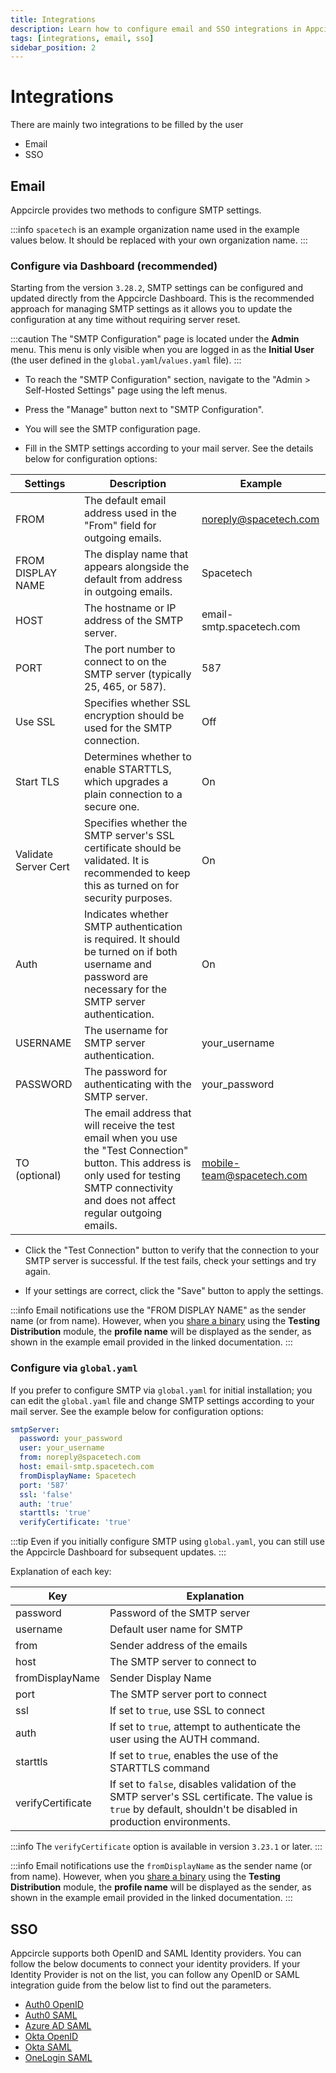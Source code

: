 ```yaml
---
title: Integrations
description: Learn how to configure email and SSO integrations in Appcircle
tags: [integrations, email, sso]
sidebar_position: 2
---
```


# Integrations

There are mainly two integrations to be filled by the user

- Email
- SSO

## Email

Appcircle provides two methods to configure SMTP settings.

:::info
`spacetech` is an example organization name used in the example values below. It should be replaced with your own organization name.
:::

### Configure via Dashboard (recommended)

Starting from the version `3.28.2`, SMTP settings can be configured and updated directly from the Appcircle Dashboard. This is the recommended approach for managing SMTP settings as it allows you to update the configuration at any time without requiring server reset.

:::caution
The "SMTP Configuration" page is located under the **Admin** menu. This menu is only visible when you are logged in as the **Initial User** (the user defined in the `global.yaml`/`values.yaml` file).
:::

- To reach the "SMTP Configuration" section, navigate to the "Admin > Self-Hosted Settings" page using the left menus.

- Press the "Manage" button next to "SMTP Configuration".

<Screenshot 
  url="https://cdn.appcircle.io/docs/assets/be-6465-smtp-configuration-manage-3.png"
  alt="SMTP Configuration Manage Button"
/>

- You will see the SMTP configuration page.

<Screenshot 
  url="https://cdn.appcircle.io/docs/assets/be-6465-smtp-configuration-detail-4.png"
  alt="SMTP Configuration Details"
/>

- Fill in the SMTP settings according to your mail server. See the details below for configuration options:

| Settings | Description | Example |
|----------|-------------|---------|
| FROM | The default email address used in the "From" field for outgoing emails. | noreply@spacetech.com |
| FROM DISPLAY NAME | The display name that appears alongside the default from address in outgoing emails. | Spacetech |
| HOST | The hostname or IP address of the SMTP server. | email-smtp.spacetech.com |
| PORT | The port number to connect to on the SMTP server (typically 25, 465, or 587). | 587 |
| Use SSL | Specifies whether SSL encryption should be used for the SMTP connection. | Off |
| Start TLS | Determines whether to enable STARTTLS, which upgrades a plain connection to a secure one. | On |
| Validate Server Cert | Specifies whether the SMTP server's SSL certificate should be validated. It is recommended to keep this as turned on for security purposes. | On |
| Auth | Indicates whether SMTP authentication is required. It should be turned on if both username and password are necessary for the SMTP server authentication. | On |
| USERNAME | The username for SMTP server authentication. | your_username |
| PASSWORD | The password for authenticating with the SMTP server. | your_password |
| TO (optional) | The email address that will receive the test email when you use the "Test Connection" button. This address is only used for testing SMTP connectivity and does not affect regular outgoing emails. | mobile-team@spacetech.com |

- Click the "Test Connection" button to verify that the connection to your SMTP server is successful. If the test fails, check your settings and try again.

<Screenshot 
  url="https://cdn.appcircle.io/docs/assets/be-6465-smtp-configuration-test-3.png"
  alt="SMTP Configuration Test Connection Button"
/>

- If your settings are correct, click the "Save" button to apply the settings.

<!-- Cautions: Static Config in Use, Shared Across Organizations -->

:::info
Email notifications use the "FROM DISPLAY NAME" as the sender name (or from name). However, when you [share a binary](https://docs.appcircle.io/testing-distribution/create-or-select-a-distribution-profile#share-binary) using the **Testing Distribution** module, the **profile name** will be displayed as the sender, as shown in the example email provided in the linked documentation.
:::

### Configure via `global.yaml`

If you prefer to configure SMTP via `global.yaml` for initial installation; you can edit the `global.yaml` file and change SMTP settings according to your mail server. See the example below for configuration options:

```yaml
smtpServer:
  password: your_password
  user: your_username
  from: noreply@spacetech.com
  host: email-smtp.spacetech.com
  fromDisplayName: Spacetech
  port: '587'
  ssl: 'false'
  auth: 'true'
  starttls: 'true'
  verifyCertificate: 'true'
```

:::tip
Even if you initially configure SMTP using `global.yaml`, you can still use the Appcircle Dashboard for subsequent updates.
:::

Explanation of each key:

|        Key        |         Explanation         |
|-------------------|-----------------------------|
| password          | Password of the SMTP server |
| username          | Default user name for SMTP |
| from              | Sender address of the emails |
| host              | The SMTP server to connect to |
| fromDisplayName   | Sender Display Name |
| port              | The SMTP server port to connect |
| ssl               | If set to `true`, use SSL to connect |
| auth              | If set to `true`, attempt to authenticate the user using the AUTH command. |
| starttls          | If set to `true`, enables the use of the STARTTLS command |
| verifyCertificate | If set to `false`, disables validation of the SMTP server's SSL certificate. The value is `true` by default, shouldn't be disabled in production environments. |

:::info
The `verifyCertificate` option is available in version `3.23.1` or later.
:::

:::info
Email notifications use the `fromDisplayName` as the sender name (or from name). However, when you [share a binary](https://docs.appcircle.io/testing-distribution/create-or-select-a-distribution-profile#share-binary) using the **Testing Distribution** module, the **profile name** will be displayed as the sender, as shown in the example email provided in the linked documentation.
:::

## SSO

Appcircle supports both OpenID and SAML Identity providers. You can follow the below documents to connect your identity providers. If your Identity Provider is not on the list, you can follow any OpenID or SAML integration guide from the below list to find out the parameters.

- [Auth0 OpenID](https://docs.appcircle.io/account/sso/auth-openid/)
- [Auth0 SAML](https://docs.appcircle.io/account/sso/auth-saml/)
- [Azure AD SAML](https://docs.appcircle.io/account/sso/azure-saml/)
- [Okta OpenID](https://docs.appcircle.io/account/sso/okta-openid/)
- [Okta SAML](https://docs.appcircle.io/account/sso/okta-saml/)
- [OneLogin SAML](https://docs.appcircle.io/account/sso/onelogin-saml/)
